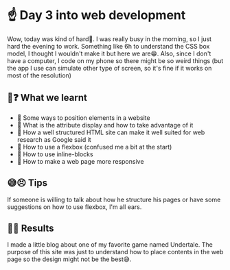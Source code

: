 # ☝️ Day 3 into web development 

Wow, today was kind of hard🤧. I was really busy in the morning, so I just hard the evening to work. Something like 6h to understand the CSS box model, I thought I wouldn't make it but here we are😁.
Also, since I don't have a computer, I code on my phone so there might be so weird things (but the app I use can simulate other type of screen, so it's fine if it works on most of the resolution)

## 🤔❓ What we learnt

   - 📙 Some ways to position elements in a website 
   - 📓 What is the attribute display and how to take advantage of it
   - 📒 How a well structured HTML site can make it well suited for web research as Google said it
   - 📗 How to use a flexbox (confused me a bit at the start)
   - 📘 How to use inline-blocks
   - 📙 How to make a web page more responsive

## 😅😣 Tips

If someone is willing to talk about how he structure his pages or have some suggestions on how to use flexbox, I'm all ears.

## 🌟💫 Results 

I made a little blog about one of my favorite game named Undertale. The purpose of this site was just to understand how to place contents in the web page so the design might not be the best😅.